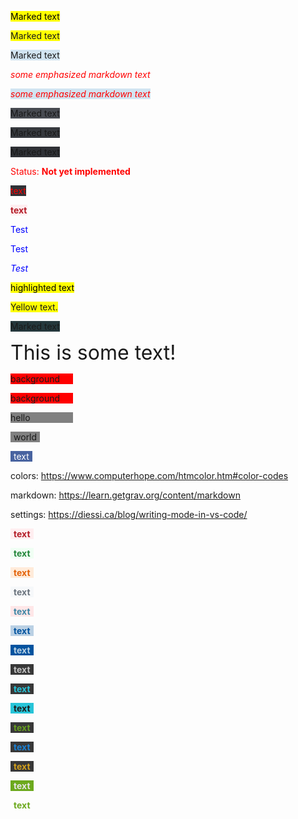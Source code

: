 <mark>Marked text</mark>

<span style="background-color: #FFFF00">Marked text</span>

<span style="background-color: RGB(209,228,241)">Marked text</span>

<span style="color:red"> *some emphasized markdown text*</span>

<span style="background-color: RGB(209,228,241)"><span style="color:red"> *some emphasized markdown text*</span></span>

<span style="background-color: RGB(72,75,81)">Marked text</span>

<span style="background-color: RGB(54,57,62)">Marked text</span>

<span style="background-color: RGB(47,49,54)">Marked text</span>

<font color="red">Status: **Not yet implemented**</font>

<span style="color:red; background-color: RGB(47,49,54)"> text </span>

<span style="color:RGB(179,29,40); background-color: RGB(255,238,240)"> **text** </span>

<span style="color:blue" style="font-style:italic">Test</span>

<span style="color:blue" style="font-style:italic">Test</span>

<span style="color:blue;font-style:italic">Test</span>

<mark>highlighted text</mark>

<span style="background-color: #FFFF00">Yellow text.</span>

<span style="background-color: #25383C">Marked text</span>

<font size="6">This is some text!</font>

<span style="display:block; background-color:red; width:100px;">background</span>

<span style="display:inline-block; background-color:red; width:100px;">background</span>


<span style="background: gray; width: 100px; display:block;">hello</span>

<span style="background: gray; padding-left:1%;padding-right:1%; ">world</span>

<span style="color:white; background-color:#4863A0; padding-left:1%;padding-right:1%;"> text </span>

colors: https://www.computerhope.com/htmcolor.htm#color-codes

markdown: https://learn.getgrav.org/content/markdown

settings: https://diessi.ca/blog/writing-mode-in-vs-code/


<span style="color:RGB(179,29,40); background-color: RGB(255,238,240); padding-left:1%;padding-right:1%;"> **text** </span>

<span style="color:RGB(34,134,58); background-color: RGB(240,255,244); padding-left:1%;padding-right:1%;"> **text** </span>

<span style="color:RGB(227,98,9); background-color: RGB(255,235,218); padding-left:1%;padding-right:1%;"> **text** </span>

<span style="color:RGB(106,115,125); background-color: RGB(246,248,250); padding-left:1%;padding-right:1%;"> **text** </span>

<span style="color:RGB(63,135,166); background-color: RGB(255,231,232); padding-left:1%;padding-right:1%;"> **text** </span>

<span style="color:RGB(0,83,159); background-color: RGB(186,208,228); padding-left:1%;padding-right:1%;"> **text** </span>

<span style="color:RGB(186,208,228); background-color: RGB(0,83,159); padding-left:1%;padding-right:1%;"> **text** </span>

<span style="color:RGB(195,195,195); background-color: RGB(56,56,56); padding-left:1%;padding-right:1%;"> **text** </span>

<span style="color:RGB(39,196,216); background-color: RGB(56,56,56); padding-left:1%;padding-right:1%;"> **text** </span>

<span style="color:RGB(29,29,29); background-color: RGB(39,196,216); padding-left:1%;padding-right:1%;"> **text** </span>

<span style="color:RGB(103,159,32); background-color: RGB(56,56,56); padding-left:1%;padding-right:1%;"> **text** </span>

<span style="color:RGB(26,128,212); background-color: RGB(56,56,56); padding-left:1%;padding-right:1%;"> **text** </span>

<span style="color:RGB(211,160,28); background-color: RGB(56,56,56); padding-left:1%;padding-right:1%;"> **text** </span>

<span style="color:RGB(230,230,230); background-color: RGB(108,169,29); padding-left:1%;padding-right:1%;"> **text** </span>

<span style="color:RGB(108,169,29); background-color: red); padding-left:1%;padding-right:1%;"> **text** </span>